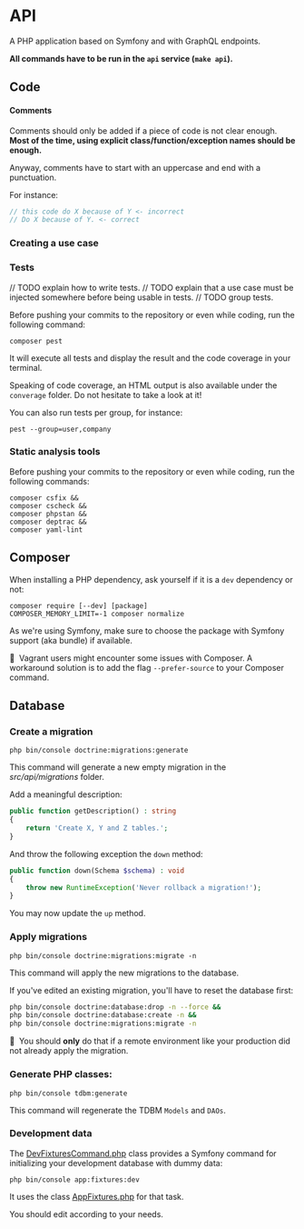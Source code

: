 # API

A PHP application based on Symfony and with GraphQL endpoints.

**All commands have to be run in the `api` service (`make api`).**

## Code

#### Comments

Comments should only be added if a piece of code is not clear enough.
**Most of the time, using explicit class/function/exception names should be enough.**

Anyway, comments have to start with an uppercase and end with a punctuation.

For instance:

```php
// this code do X because of Y <- incorrect
// Do X because of Y. <- correct
``` 

### Creating a use case

### Tests

// TODO explain how to write tests.
// TODO explain that a use case must be injected somewhere before being usable in tests.
// TODO group tests.

Before pushing your commits to the repository or even while coding, run the following command:

```
composer pest
```

It will execute all tests and display the result and the code coverage in your terminal.

Speaking of code coverage, an HTML output is also available under the `converage` folder.
Do not hesitate to take a look at it!

You can also run tests per group, for instance:

```
pest --group=user,company
```

### Static analysis tools

Before pushing your commits to the repository or even while coding, run the following commands:

```
composer csfix &&
composer cscheck &&
composer phpstan &&
composer deptrac &&
composer yaml-lint
```

## Composer

When installing a PHP dependency, ask yourself if it is a `dev` dependency or not:

```
composer require [--dev] [package]
COMPOSER_MEMORY_LIMIT=-1 composer normalize
```

As we're using Symfony, make sure to choose the package with Symfony support (aka bundle) if available.

📣&nbsp;&nbsp;Vagrant users might encounter some issues with Composer. 
A workaround solution is to add the flag `--prefer-source` to your Composer command.

## Database

### Create a migration

```
php bin/console doctrine:migrations:generate
```

This command will generate a new empty migration in the *src/api/migrations* folder.

Add a meaningful description:

```php
public function getDescription() : string
{
    return 'Create X, Y and Z tables.';
}
```

And throw the following exception the `down` method:

```php
public function down(Schema $schema) : void
{
    throw new RuntimeException('Never rollback a migration!');
}
```

You may now update the `up` method.

### Apply migrations

```
php bin/console doctrine:migrations:migrate -n
```

This command will apply the new migrations to the database.

If you've edited an existing migration, you'll have to reset the database first:

```bash title="console"
php bin/console doctrine:database:drop -n --force &&
php bin/console doctrine:database:create -n &&
php bin/console doctrine:migrations:migrate -n
```

📣&nbsp;&nbsp;You should **only** do that if a remote environment like your production did not already apply the migration.


### Generate PHP classes:

```
php bin/console tdbm:generate
```

This command will regenerate the TDBM `Models` and `DAOs`.

### Development data

The [DevFixturesCommand.php](src/Infrastructure/Command/DevFixturesCommand.php) class provides a Symfony command for 
initializing your development database with dummy data:

```
php bin/console app:fixtures:dev
```

It uses the class [AppFixtures.php](src/Infrastructure/Fixtures/AppFixtures.php) for that task.

You should edit according to your needs.